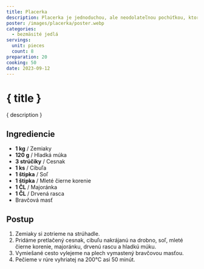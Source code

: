 ```yaml
---
title: Placerka
description: Placerka je jednoduchou, ale neodolateľnou pochúťkou, ktorá vás dokáže kedykoľvek potešiť.
poster: /images/placerka/poster.webp
categories:
  - bezmäsité jedlá
servings:
  unit: pieces
  count: 8
preparation: 20
cooking: 50
date: 2023-09-12
---
```


# { title }

{ description }

## Ingrediencie

- **1 kg** / Zemiaky
- **120 g** / Hladká múka
- **3 strúčiky** / Cesnak
- **1 ks** / Cibuľa
- **1 štipka** / Soľ
- **1 štipka** / Mleté čierne korenie
- **1 ČL** / Majoránka
- **1 ČL** / Drvená rasca
- Bravčová masť

## Postup

1. Zemiaky si zotrieme na strúhadle.
2. Pridáme pretlačený cesnak, cibuľu nakrájanú na drobno, soľ, mleté čierne korenie, majoránku, drvenú rascu a hladkú múku.
3. Vymiešané cesto vylejeme na plech vymastený bravčovou masťou.
4. Pečieme v rúre vyhriatej na 200°C asi 50 minút.
